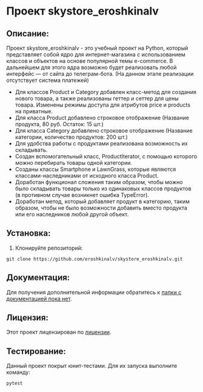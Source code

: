 # Проект skystore_eroshkinalv

## Описание:

Проект skystore_eroshkinalv - это учебный проект на Python, который представляет собой ядро для интернет-магазина c использованием классов и объектов на основе популярной темы e-commerce. 
В дальнейшем для этого ядра возможно будет реализовать любой интерфейс — от сайта до телеграм-бота.
(На данном этапе реализации отсутствует система платежей)

- Для классов Product и Category добавлен класс-метод для создания нового товара, а также реализованы геттер и сеттер для цены товара. Изменены режимы доступа для атрибутов price и products на приватные.
- Для класса Product добавлено строковое отображение (Название продукта, 80 руб. Остаток: 15 шт.)
- Для класса Category добавлено строковое отображение (Название категории, количество продуктов: 200 шт.)
- Для удобства работы с продуктами реализована возможность их складывать.
- Создан вспомогательный класс, ProductIterator, с помощью которого можно перебирать товары одной категории.
- Созданы классы Smartphone и LawnGrass, которые являются классами-наследниками от исходного класса Product.
- Доработан функционал сложения таким образом, чтобы можно было складывать товары только из одинаковых классов продуктов (в противном случае возникнет ошибка TypeError).
- Доработан метод, который добавляет продукт в категорию, таким образом, чтобы не было возможности добавить вместо продукта или его наследников любой другой объект.

## Установка:

1. Клонируйте репозиторий:
```
git clone https://github.com/eroshkinalv/skystore_eroshkinalv.git
```

## Документация:

Для получения дополнительной информации обратитесь к [папки с документацией пока нет](README.md).

## Лицензия:

Этот проект лицензирован по [лицензии](LICENSE.txt).

## Тестирование:

Данный проект покрыт юнит-тестами. Для их запуска выполните команду:
```
pytest
```

